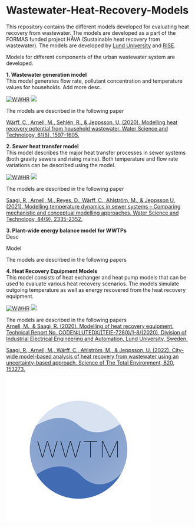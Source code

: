 # Wastewater-Heat-Recovery-Models
This repository contains the different models developed for evaluating heat recovery from wastewater. The models are developed as a part of the FORMAS funded project HÅVA (Sustainable heat recovery from wastewater). The models are developed by [Lund University](https://www.iea.lth.se/) and [RISE](https://www.ri.se/en). 

Models for different components of the urban wastewater system are developed.

<strong>1. Wastewater generation model</strong>  
This model generates flow rate, pollutant concentration and temperature values for households. Add more desc.

[![WWHR](https://img.shields.io/badge/DOWNLOAD%20Wastewater%20generation%20model-990000?style=for-the-badge)](https://github.com/wwtmodels/Wastewater-Heat-Recovery-Models/releases/download/WWgen/WWgen.zip)  [![](https://img.shields.io/github/downloads/wwtmodels/Wastewater-Heat-Recovery-Models/WWgen/total?color=990000&label=Downloads&style=for-the-badge)](https://github.com/wwtmodels/Wastewater-Heat-Recovery-Models) 

The models are described in the following paper  

[Wärff, C., Arnell, M., Sehlén, R., & Jeppsson, U. (2020). Modelling heat recovery potential from household wastewater. Water Science and Technology, 81(8), 1597–1605. ](https://doi.org/10.2166/wst.2020.103)

<strong>2. Sewer heat transfer model</strong>  
This model describes the major heat transfer processes in sewer systems (both gravity sewers and rising mains). Both temperature and flow rate variations can be described using the model. 

[![WWHR](https://img.shields.io/badge/DOWNLOAD%20Sewer%20heat%20transfer%20model-990000?style=for-the-badge)](https://github.com/wwtmodels/Wastewater-Heat-Recovery-Models/releases/download/SewerHT/SewerHT.zip)  [![](https://img.shields.io/github/downloads/wwtmodels/Wastewater-Heat-Recovery-Models/SewerHT/total?color=990000&label=Downloads&style=for-the-badge)](https://github.com/wwtmodels/Wastewater-Heat-Recovery-Models) 

The models are described in the following paper

[Saagi, R., Arnell, M., Reyes, D., Wärff, C., Ahlström, M., & Jeppsson U. (2021). Modelling temperature dynamics in sewer systems – Comparing mechanistic and conceptual modelling approaches, Water Science and Technology, 84(9), 2335-2352.](https://doi.org/10.2166/wst.2021.425)

<strong>3. Plant-wide energy balance model for WWTPs</strong>  
Desc

Model

The models are described in the following papers  

<strong>4. Heat Recovery Equipment Models</strong>  
This model consists of heat exchanger and heat pump models that can be used to evaluate various heat recovery scenarios. The models simulate outgoing temperature as well as energy recovered from the heat recovery equipment.

[![WWHR](https://img.shields.io/badge/DOWNLOAD%20Heat%20recovery%20equipment%20models-990000?style=for-the-badge)](https://github.com/wwtmodels/Wastewater-Heat-Recovery-Models/releases/download/HRE/HRE.zip)  [![](https://img.shields.io/github/downloads/wwtmodels/Wastewater-Heat-Recovery-Models/WWgen/total?color=990000&label=Downloads&style=for-the-badge)](https://github.com/wwtmodels/Wastewater-Heat-Recovery-Models) 

The models are described in the following papers  
[Arnell, M., & Saagi, R. (2020). Modelling of heat recovery equipment. Technical Report No. CODEN:LUTEDX/(TEIE-7280)/1-8/(2020), Division of Industrial Electrical Engineering and Automation, Lund University, Sweden.](https://www.iea.lth.se/publications/Reports/LTH-IEA-7280.pdf)

[Saagi, R., Arnell, M., Wärff, C., Ahlström, M., & Jeppsson, U. (2022). City-wide model-based analysis of heat recovery from wastewater using an uncertainty-based approach. Science of The Total Environment, 820, 153273.](https://doi.org/10.1016/j.scitotenv.2022.153273)






![logo](WWTMlogo.png)
